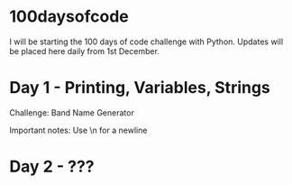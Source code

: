 # 100daysofcode

I will be starting the 100 days of code challenge with Python. Updates will be placed here daily from 1st December.

# Day 1 - Printing, Variables, Strings

Challenge: Band Name Generator

Important notes: Use \n for a newline

# Day 2 - ???
